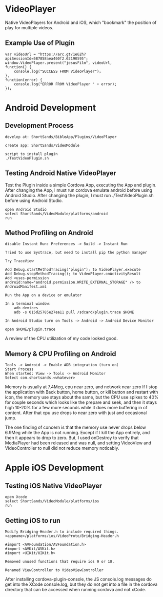 VideoPlayer
===========

Native VideoPlayers for Android and iOS, which "bookmark" the position of play
for multiple videos.

Example Use of Plugin
---------------------

    var videoUrl = "https://arc.gt/1e62h?apiSessionId=587858aea460f2.62190595";
	window.VideoPlayer.present("jesusFilm", videoUrl,
	function() {
		console.log("SUCCESS FROM VideoPlayer");
	},
	function(error) {
		console.log("ERROR FROM VideoPlayer " + error);
	});
	
Android Development
===================	
	
Development Process
-------------------

	develop at: ShortSands/BibleApp/Plugins/VideoPlayer
	
	create app: ShortSands/VideoModule
	
	script to install plugin
	./TestVideoPlugin.sh
	
Testing Android Native VideoPlayer
----------------------------------

Test the Plugin inside a simple Cordova App, executing the App and plugin.
After changing the App, I must run cordova emulate android before using
Android Studio.  After changing the plugin, I must run ./TestVideoPlugin.sh
before using Android Studio.

	open Android Studio
	select ShortSands/VideoModule/platforms/android
	run
	
Method Profiling on Android
---------------------------

	disable Instant Run: Preferences -> Build -> Instant Run
	
	Tried to use Systrace, but need to install pip the python manager
	
	Try TraceView
	
	Add Debug.startMethodTracing("plugin"); to VideoPlayer.execute
	Add Debug.stopMethodTracing(); to VideoPlayer.onActivityResult
	Add <uses-permission android:name="android.permission.WRITE_EXTERNAL_STORAGE" /> to AndroidManifest.xml
	
	Run the App on a device or emulator
	
	In a terminal window:
		adb devices
		adb -s 015d25785e27ea11 pull /sdcard/plugin.trace $HOME
		
	In Android Studio turn on Tools -> Android -> Android Device Monitor
	
	open $HOME/plugin.trace
	
A review of the CPU utilization of my code looked good.


Memory & CPU Profiling on Android
---------------------------------
		
	Tools -> Android -> Enable ADB integration (turn on)
	Start Process	
	When started: View -> Tools -> Android Monitor
	Select com.shortsands.<whatever>
	
Memory is usually at 7.4Meg, cpu near zero, and network near zero
If I stop the application with Back button, home button, or kill button and restart with icon,
the memory use stays about the same, but the CPU use spikes to 40% for couple seconds
which looks like the prepare and seek, and then it stays high 10-20% for a few more seconds
while it does more buffering in of content.  After that cpu use drops to near zero with just 
and occasional jump.

The one finding of concern is that the memory use never drops below 6.9Meg while the App is not running.
Except if I kill the App entirely, and then it appears to drop to zero.  But, I used onDestroy to
verify that MediaPlayer had been released and was null, and setting VideoView and VideoController
to null did not reduce memory noticably.
	

Apple iOS Development
=====================	

Testing iOS Native VideoPlayer
------------------------------

	open Xcode
	select ShortSands/VideoModule/platforms/ios
	run
	
Getting iOS to run
-----------------

	Modify Bridging-Header.h to include required things.
	<appname>/platforms/ios/VideoProto/Bridging-Header.h
	
	#import <AVFoundation/AVFoundation.h>
	#import <AVKit/AVKit.h>
	#import <UIKit/UIKit.h>
	
	Removed unused functions that require ios 9 or 10.
	
	Renamed ViewController to VideoViewController
	
After installing cordova-plugin-console, the JS console.log messages do get
into the XCode console.log, but they do not get into a file in the cordova directory
that can be accessed when running cordova and not xCode.
	